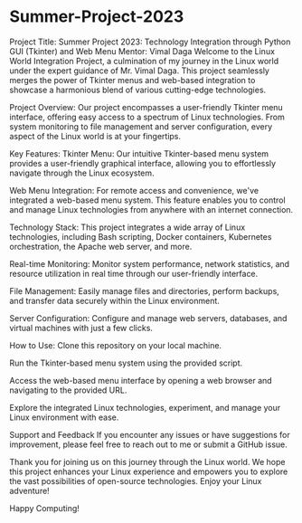 # Summer-Project-2023

Project Title: Summer Project 2023: Technology Integration through Python GUI (Tkinter) and Web Menu
Mentor: Vimal Daga
Welcome to the Linux World Integration Project, a culmination of my journey in the Linux world under the expert guidance of Mr. Vimal Daga. This project seamlessly merges the power of Tkinter menus and web-based integration to showcase a harmonious blend of various cutting-edge technologies.

Project Overview:
Our project encompasses a user-friendly Tkinter menu interface, offering easy access to a spectrum of Linux technologies. From system monitoring to file management and server configuration, every aspect of the Linux world is at your fingertips.

Key Features:
Tkinter Menu: Our intuitive Tkinter-based menu system provides a user-friendly graphical interface, allowing you to effortlessly navigate through the Linux ecosystem.

Web Menu Integration: For remote access and convenience, we've integrated a web-based menu system. This feature enables you to control and manage Linux technologies from anywhere with an internet connection.

Technology Stack: This project integrates a wide array of Linux technologies, including Bash scripting, Docker containers, Kubernetes orchestration, the Apache web server, and more.

Real-time Monitoring: Monitor system performance, network statistics, and resource utilization in real time through our user-friendly interface.

File Management: Easily manage files and directories, perform backups, and transfer data securely within the Linux environment.

Server Configuration: Configure and manage web servers, databases, and virtual machines with just a few clicks.

How to Use:
Clone this repository on your local machine.

Run the Tkinter-based menu system using the provided script.

Access the web-based menu interface by opening a web browser and navigating to the provided URL.

Explore the integrated Linux technologies, experiment, and manage your Linux environment with ease.

Support and Feedback
If you encounter any issues or have suggestions for improvement, please feel free to reach out to me or submit a GitHub issue.

Thank you for joining us on this journey through the Linux world. We hope this project enhances your Linux experience and empowers you to explore the vast possibilities of open-source technologies. Enjoy your Linux adventure!

Happy Computing!
